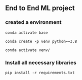 ## End to End ML project

### created a environment

```
conda activate base

conda create -p venv python==3.8

conda activate venv/
```
### Install all necessary libraries

```
pip install -r requirements.txt
```
